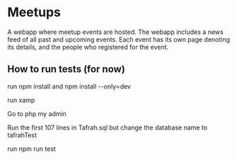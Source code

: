 # Meetups
A webapp where meetup events are hosted. The webapp includes a news feed of all past and upcoming events. Each event has its own page denoting its details, and the people who registered for the event.


## How to run tests (for now)

run npm install and npm install --only=dev

run xamp 

Go to php my admin

Run the first 107 lines in Tafrah.sql but change the database name to tafrahTest

run npm run test